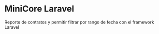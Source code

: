 # MiniCore Laravel
Reporte de contratos y permitir filtrar por rango de fecha con el framework Laravel
